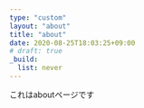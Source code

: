 ```yaml
---
type: "custom"
layout: "about"
title: "about"
date: 2020-08-25T18:03:25+09:00
# draft: true
_build:
  list: never
---
```


これはaboutページです